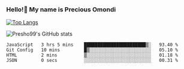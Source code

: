 ### Hello!👋 My name is Precious Omondi 

[![Top Langs](https://github-readme-stats.vercel.app/api/top-langs/?username=Presho99&langs_count=8&theme=dark)](https://github.com/Presho99/github-readme-stats)

![Presho99's GitHub stats](https://github-readme-stats.vercel.app/api?username=Presho99&show_icons=true&theme=dark)

<!--START_SECTION:waka-->

```text
JavaScript   3 hrs 5 mins    ███████████████████████▒░   93.40 %
Git Config   10 mins         █▒░░░░░░░░░░░░░░░░░░░░░░░   05.10 %
HTML         2 mins          ▒░░░░░░░░░░░░░░░░░░░░░░░░   01.18 %
JSON         0 secs          ░░░░░░░░░░░░░░░░░░░░░░░░░   00.31 %
```

<!--END_SECTION:waka-->

